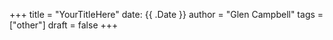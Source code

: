 +++
title = "YourTitleHere"
date: {{ .Date }}
author = "Glen Campbell"
tags = ["other"]
draft = false
+++
